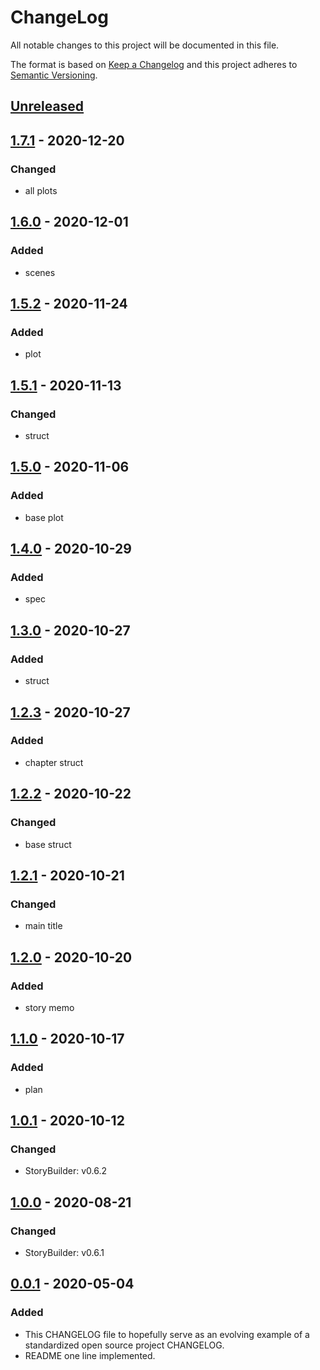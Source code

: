 # ChangeLog
All notable changes to this project will be documented in this file.

The format is based on [Keep a Changelog](http://keepachangelog.com/en/1.0.0/)
and this project adheres to [Semantic Versioning](http://semver.org/spec/v2.0.0.html).

## [Unreleased]

## [1.7.1] - 2020-12-20
### Changed
- all plots

## [1.6.0] - 2020-12-01
### Added
- scenes

## [1.5.2] - 2020-11-24
### Added
- plot

## [1.5.1] - 2020-11-13
### Changed
- struct

## [1.5.0] - 2020-11-06
### Added
- base plot

## [1.4.0] - 2020-10-29
### Added
- spec

## [1.3.0] - 2020-10-27
### Added
- struct

## [1.2.3] - 2020-10-27
### Added
- chapter struct

## [1.2.2] - 2020-10-22
### Changed
- base struct

## [1.2.1] - 2020-10-21
### Changed
- main title

## [1.2.0] - 2020-10-20
### Added
- story memo

## [1.1.0] - 2020-10-17
### Added
- plan

## [1.0.1] - 2020-10-12
### Changed
- StoryBuilder: v0.6.2

## [1.0.0] - 2020-08-21
### Changed
- StoryBuilder: v0.6.1

## [0.0.1] - 2020-05-04
### Added
- This CHANGELOG file to hopefully serve as an evolving example of a standardized open source project CHANGELOG.
- README one line implemented.


[Unreleased]: https://github.com/My-Novel-Management/ln-yunazo/compare/v1.7.1...HEAD
[1.7.1]: https://github.com/My-Novel-Management/ln-yunazo/releases/v1.7.1
[1.6.0]: https://github.com/My-Novel-Management/ln-yunazo/releases/v1.6.0
[1.5.2]: https://github.com/My-Novel-Management/ln-yunazo/releases/v1.5.2
[1.5.1]: https://github.com/My-Novel-Management/ln-yunazo/releases/v1.5.1
[1.5.0]: https://github.com/My-Novel-Management/ln-yunazo/releases/v1.5.0
[1.4.0]: https://github.com/My-Novel-Management/ln-yunazo/releases/v1.4.0
[1.3.0]: https://github.com/My-Novel-Management/ln-yunazo/releases/v1.3.0
[1.2.3]: https://github.com/My-Novel-Management/ln-yunazo/releases/v1.2.3
[1.2.2]: https://github.com/My-Novel-Management/ln-yunazo/releases/v1.2.2
[1.2.1]: https://github.com/My-Novel-Management/ln-yunazo/releases/v1.2.1
[1.2.0]: https://github.com/My-Novel-Management/ln-yunazo/releases/v1.2.0
[1.1.0]: https://github.com/My-Novel-Management/ln-yunazo/releases/v1.1.0
[1.0.1]: https://github.com/My-Novel-Management/ln-yunazo/releases/v1.0.1
[1.0.0]: https://github.com/My-Novel-Management/ln-yunazo/releases/v1.0.0
[0.0.1]: https://github.com/My-Novel-Management/ln-yunazo/releases/v0.0.1
